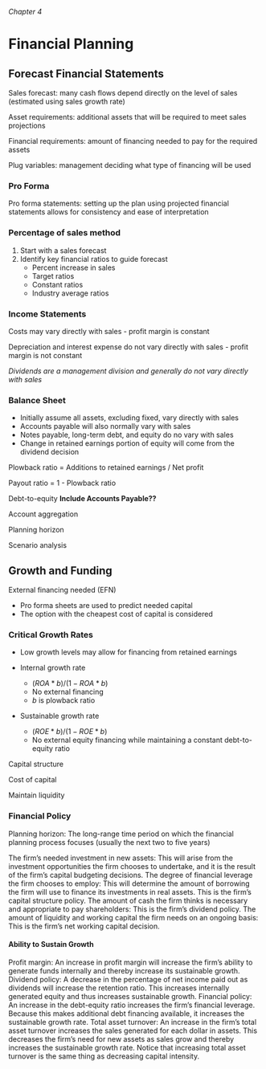 *Chapter 4*

# Financial Planning

## Forecast Financial Statements

Sales forecast: many cash flows depend directly on the level of sales (estimated using sales growth rate)

Asset requirements: additional assets that will be required to meet sales projections

Financial requirements: amount of financing needed to pay for the required assets

Plug variables: management deciding what type of financing will be used

### Pro Forma

Pro forma statements: setting up the plan using projected financial statements allows for consistency and ease of interpretation

### Percentage of sales method

1. Start with a sales forecast
2. Identify key financial ratios to guide forecast
   - Percent increase in sales
   - Target ratios
   - Constant ratios
   - Industry average ratios

### Income Statements

Costs may vary directly with sales - profit margin is constant

Depreciation and interest expense do not vary directly with sales - profit margin is not constant

*Dividends are a management division and generally do not vary directly with sales*

### Balance Sheet

- Initially assume all assets, excluding fixed, vary directly with sales
- Accounts payable will also normally vary with sales
- Notes payable, long-term debt, and equity do no vary with sales
- Change in retained earnings portion of equity will come from the dividend decision

Plowback ratio = Additions to retained earnings / Net profit

Payout ratio = 1 - Plowback ratio



Debt-to-equity **Include Accounts Payable??**



Account aggregation

Planning horizon

Scenario analysis

## Growth and Funding

External financing needed (EFN)

- Pro forma sheets are used to predict needed capital
- The option with the cheapest cost of capital is considered



### Critical Growth Rates

- Low growth levels may allow for financing from retained earnings



- Internal growth rate
  - $(ROA * b) / (1 - ROA * b)$
  - No external financing
  - *b* is plowback ratio
- Sustainable growth rate
  - $(ROE*b)/(1-ROE*b)$
  - No external equity financing while maintaining a constant debt-to-equity ratio



Capital structure

Cost of capital

Maintain liquidity



### Financial Policy

Planning horizon: The long-range time period on which the financial planning process
focuses (usually the next two to five years)



The firm’s needed investment in new assets: This will arise from the
investment opportunities the firm chooses to undertake, and it is the
result of the firm’s capital budgeting decisions.
The degree of financial leverage the firm chooses to employ: This will
determine the amount of borrowing the firm will use to finance its
investments in real assets. This is the firm’s capital structure policy.
The amount of cash the firm thinks is necessary and appropriate to pay
shareholders: This is the firm’s dividend policy.
The amount of liquidity and working capital the firm needs on an
ongoing basis: This is the firm’s net working capital decision.



#### Ability to Sustain Growth

Profit margin: An increase in profit margin will increase the firm’s
ability to generate funds internally and thereby increase its sustainable
growth.
Dividend policy: A decrease in the percentage of net income paid out as
dividends will increase the retention ratio. This increases internally
generated equity and thus increases sustainable growth.
Financial policy: An increase in the debt-equity ratio increases the
firm’s financial leverage. Because this makes additional debt financing
available, it increases the sustainable growth rate.
Total asset turnover: An increase in the firm’s total asset turnover
increases the sales generated for each dollar in assets. This decreases the
firm’s need for new assets as sales grow and thereby increases the
sustainable growth rate. Notice that increasing total asset turnover is the
same thing as decreasing capital intensity.

